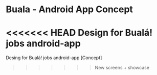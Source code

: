 Buala - Android App Concept
=============

<<<<<<< HEAD
Design for Bualá! jobs android-app
=======
Desing for Bualá! jobs android-app [Concept]
>>>>>>> New screens + showcase
